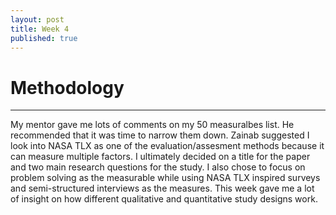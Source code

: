 ```yaml
---
layout: post
title: Week 4
published: true
---
```


# Methodology
***
My mentor gave me lots of comments on my 50 measuralbes list. He recommended that it was time to narrow them down. Zainab suggested I look into NASA TLX as one of the evaluation/assesment methods because it can measure multiple factors. I ultimately decided on a title for the paper and two main research questions for the study. I also chose to focus on problem solving as the measurable while using NASA TLX inspired surveys and semi-structured interviews as the measures. This week gave me a lot of insight on how different qualitative and quantitative study designs work. 
